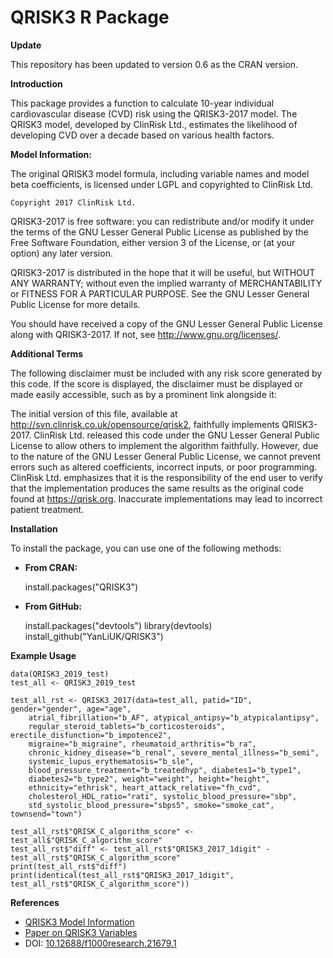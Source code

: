 # QRISK3 R Package

**Update**

This repository has been updated to version 0.6 as the CRAN version.

**Introduction**

This package provides a function to calculate 10-year individual cardiovascular disease (CVD) risk using the QRISK3-2017 model. The QRISK3 model, developed by ClinRisk Ltd., estimates the likelihood of developing CVD over a decade based on various health factors.

**Model Information:**

The original QRISK3 model formula, including variable names and model beta coefficients, is licensed under LGPL and copyrighted to ClinRisk Ltd.

    Copyright 2017 ClinRisk Ltd.

QRISK3-2017 is free software: you can redistribute and/or modify it under the terms of the GNU Lesser General Public License as published by the Free Software Foundation, either version 3 of the License, or (at your option) any later version.

QRISK3-2017 is distributed in the hope that it will be useful, but WITHOUT ANY WARRANTY; without even the implied warranty of MERCHANTABILITY or FITNESS FOR A PARTICULAR PURPOSE. See the GNU Lesser General Public License for more details.

You should have received a copy of the GNU Lesser General Public License along with QRISK3-2017. If not, see http://www.gnu.org/licenses/.

**Additional Terms**

The following disclaimer must be included with any risk score generated by this code. If the score is displayed, the disclaimer must be displayed or made easily accessible, such as by a prominent link alongside it:

The initial version of this file, available at http://svn.clinrisk.co.uk/opensource/qrisk2, faithfully implements QRISK3-2017. ClinRisk Ltd. released this code under the GNU Lesser General Public License to allow others to implement the algorithm faithfully. However, due to the nature of the GNU Lesser General Public License, we cannot prevent errors such as altered coefficients, incorrect inputs, or poor programming. ClinRisk Ltd. emphasizes that it is the responsibility of the end user to verify that the implementation produces the same results as the original code found at https://qrisk.org. Inaccurate implementations may lead to incorrect patient treatment.

**Installation**

To install the package, you can use one of the following methods:

- **From CRAN:**

    install.packages("QRISK3")

- **From GitHub:**

    install.packages("devtools")
    library(devtools)
    install_github("YanLiUK/QRISK3")

**Example Usage**

    data(QRISK3_2019_test)
    test_all <- QRISK3_2019_test

    test_all_rst <- QRISK3_2017(data=test_all, patid="ID", gender="gender", age="age",
        atrial_fibrillation="b_AF", atypical_antipsy="b_atypicalantipsy",
        regular_steroid_tablets="b_corticosteroids", erectile_disfunction="b_impotence2",
        migraine="b_migraine", rheumatoid_arthritis="b_ra", 
        chronic_kidney_disease="b_renal", severe_mental_illness="b_semi",
        systemic_lupus_erythematosis="b_sle",
        blood_pressure_treatment="b_treatedhyp", diabetes1="b_type1",
        diabetes2="b_type2", weight="weight", height="height",
        ethnicity="ethrisk", heart_attack_relative="fh_cvd", 
        cholesterol_HDL_ratio="rati", systolic_blood_pressure="sbp",
        std_systolic_blood_pressure="sbps5", smoke="smoke_cat", townsend="town")

    test_all_rst$"QRISK_C_algorithm_score" <- test_all$"QRISK_C_algorithm_score"
    test_all_rst$"diff" <- test_all_rst$"QRISK3_2017_1digit" - test_all_rst$"QRISK_C_algorithm_score"
    print(test_all_rst$"diff")
    print(identical(test_all_rst$"QRISK3_2017_1digit", test_all_rst$"QRISK_C_algorithm_score"))

**References**

- [QRISK3 Model Information](https://qrisk.org/src.php)
- [Paper on QRISK3 Variables](https://f1000research.com/articles/8-2139)
- DOI: [10.12688/f1000research.21679.1](https://doi.org/10.12688/f1000research.21679.1)
